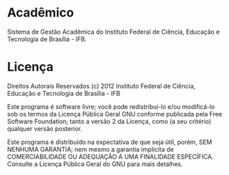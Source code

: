 Acadêmico
=========

Sistema de Gestão Acadêmica do Instituto Federal de Ciência, Educação e Tecnologia de Brasília - IFB.


Licença
=========
Direitos Autorais Reservados (c) 2012 Instituto Federal de Ciência, Educação e Tecnologia de Brasília - IFB

Este programa é software livre; você pode redistribuí-lo e/ou modificá-lo sob os termos da Licença Pública Geral GNU conforme publicada pela Free Software Foundation; tanto a versão 2 da Licença, como (a seu critério) qualquer versão posterior.

Este programa é distribuído na expectativa de que seja útil, porém, SEM NENHUMA GARANTIA; nem mesmo a garantia implícita de COMERCIABILIDADE OU ADEQUAÇÃO A UMA FINALIDADE ESPECÍFICA. Consulte a Licença Pública Geral do GNU para mais detalhes.